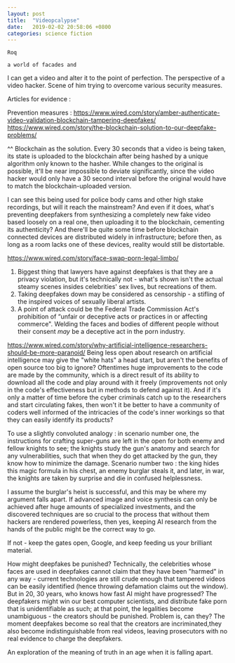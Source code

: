 ```yaml
---
layout: post
title:  "Videopcalypse"
date:   2019-02-02 20:58:06 +0800
categories: science fiction
---
```


    Roq 

    a world of facades and 

I can get a video and alter it to the point of perfection.
The perspective of a video hacker. Scene of him trying to overcome various security measures. 


Articles for evidence :

Prevention measures :
https://www.wired.com/story/amber-authenticate-video-validation-blockchain-tampering-deepfakes/
https://www.wired.com/story/the-blockchain-solution-to-our-deepfake-problems/

^^ Blockchain as the solution. Every 30 seconds that a video is being taken, its state is uploaded to the blockchain after being hashed by a unique algorithm only known to the hasher. While changes to the original is possible, it'll be near impossible to deviate significantly, since the video hacker would only have a 30 second interval before the original would have to match the blockchain-uploaded version. 

I can see this being used for police body cams and other high stake recordings, but will it reach the mainstream? And even if it does, what's preventing deepfakers from synthesizing a completely new fake video based loosely on a real one, then uploading it to the blockchain, cementing its authenticity? And there'll be quite some time before blockchain connected devices are distributed widely in infrastructure; before then, as long as a room lacks one of these devices, reality would still be distortable. 


https://www.wired.com/story/face-swap-porn-legal-limbo/
1. Biggest thing that lawyers have against deepfakes is that they are a privacy violation, but it's technically not - what's shown isn't the actual steamy scenes insides celebrities' sex lives, but recreations of them.
2. Taking deepfakes down may be considered as censorship - a stifling of the inspired voices of sexually liberal artists.
3. A point of attack could be the Federal Trade Commission Act's prohibition of “unfair or deceptive acts or practices in or affecting commerce". Welding the faces and bodies of different people without their consent *may* be a deceptive act in the porn industry.

https://www.wired.com/story/why-artificial-intelligence-researchers-should-be-more-paranoid/
Being less open about research on artificial intelligence may give the "white hats" a head start, but aren't the benefits of open source too big to ignore? Oftentimes huge improvements to the code are made by the community, which is a direct result of its ability to download all the code and play around with it freely (improvements not only in the code's effectiveness but in methods to defend against it). And if it's only a matter of time before the cyber criminals catch up to the researchers and start circulating fakes, then won't it be better to have a community of coders well informed of the intricacies of the code's inner workings so that they can easily identify its products? 

To use a slightly convoluted analogy : in scenario number one, the instructions for crafting super-guns are left in the open for both enemy and fellow knights to see; the knights study the gun's anatomy and search for any vulnerabilities, such that when they do get attacked by the gun, they know how to minimize the damage. Scenario number two : the king hides this magic formula in his chest, an enemy burglar steals it, and later, in war, the knights are taken by surprise and die in confused helplessness.

I assume the burglar's heist is successful, and this may be where my argument falls apart. If advanced image and voice synthesis can only be achieved after huge amounts of specialized investments, and the discovered techniques are so crucial to the process that without them hackers are rendered powerless, then yes, keeping AI research from the hands of the public might be the correct way to go. 

If not - keep the gates open, Google, and keep feeding us your brilliant material.




How might deepfakes be punished? Technically, the celebrities whose faces are used in deepfakes cannot claim that they have been "harmed" in any way - current technologies are still crude enough that tampered videos can be easily identified (hence throwing defamation claims out the window). But in 20, 30 years, who knows how fast AI might have progressed? The deepfakers might win our best computer scientists, and distribute fake porn that is unidentifiable as such; at that point, the legalities become unambiguous - the creators should be punished. Problem is, can they? The moment deepfakes become so real that the creators are incriminated,they also become indistinguishable from real videos, leaving prosecutors with no real evidence to charge the deepfakers. 


An exploration of the meaning of truth in an age when it is falling apart.